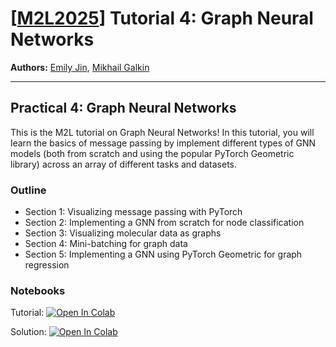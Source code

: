 # [[M2L2025](https://www.m2lschool.org/home)] Tutorial 4: Graph Neural Networks

**Authors:** [Emily Jin](https://ejin700.github.io/), [Mikhail Galkin](https://migalkin.github.io/)

--- 

## Practical 4: Graph Neural Networks
This is the M2L tutorial on Graph Neural Networks! In this tutorial, you will learn the basics of message passing by implement different types of GNN models (both from scratch and using the popular PyTorch Geometric library) across an array of different tasks and datasets. 

### Outline

- Section 1: Visualizing message passing with PyTorch
- Section 2: Implementing a GNN from scratch for node classification
- Section 3: Visualizing molecular data as graphs
- Section 4: Mini-batching for graph data
- Section 5: Implementing a GNN using PyTorch Geometric for graph regression

### Notebooks

Tutorial: [![Open In 
Colab](https://colab.research.google.com/assets/colab-badge.svg)](https://colab.research.google.com/github/M2Lschool/tutorials2025/blob/master/4_gnn/M2L_GNN_Tutorial.ipynb)

Solution: [![Open In 
Colab](https://colab.research.google.com/assets/colab-badge.svg)](https://github.com/M2Lschool/tutorials2025/blob/master/4_gnn/M2L_GNN_Tutorial_Solutions.ipynb)
